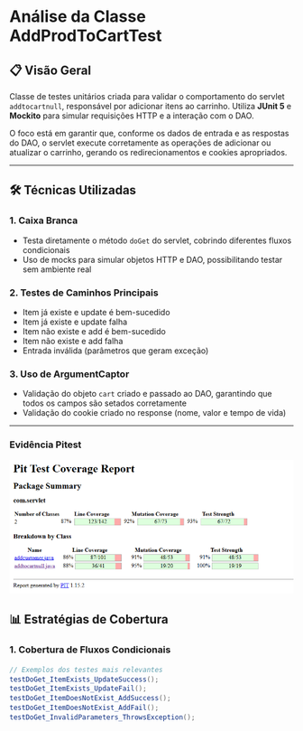 # Análise da Classe AddProdToCartTest

## 📋 Visão Geral

Classe de testes unitários criada para validar o comportamento do servlet `addtocartnull`, responsável por adicionar itens ao carrinho. Utiliza **JUnit 5** e **Mockito** para simular requisições HTTP e a interação com o DAO.  

O foco está em garantir que, conforme os dados de entrada e as respostas do DAO, o servlet execute corretamente as operações de adicionar ou atualizar o carrinho, gerando os redirecionamentos e cookies apropriados.

---

## 🛠️ Técnicas Utilizadas

### **1. Caixa Branca**

- Testa diretamente o método `doGet` do servlet, cobrindo diferentes fluxos condicionais
- Uso de mocks para simular objetos HTTP e DAO, possibilitando testar sem ambiente real

### **2. Testes de Caminhos Principais**

- Item já existe e update é bem-sucedido
- Item já existe e update falha
- Item não existe e add é bem-sucedido
- Item não existe e add falha
- Entrada inválida (parâmetros que geram exceção)

### **3. Uso de ArgumentCaptor**

- Validação do objeto `cart` criado e passado ao DAO, garantindo que todos os campos são setados corretamente
- Validação do cookie criado no response (nome, valor e tempo de vida)

---

### **Evidência Pitest**
![Pitest Imagem](https://github.com/vaniacourses/trabalho-Bug_Hunters/blob/main/images/AddProdToCartTestEvidencia.png)


## 📊 Estratégias de Cobertura

### **1. Cobertura de Fluxos Condicionais**

```java
// Exemplos dos testes mais relevantes
testDoGet_ItemExists_UpdateSuccess();
testDoGet_ItemExists_UpdateFail();
testDoGet_ItemDoesNotExist_AddSuccess();
testDoGet_ItemDoesNotExist_AddFail();
testDoGet_InvalidParameters_ThrowsException();
